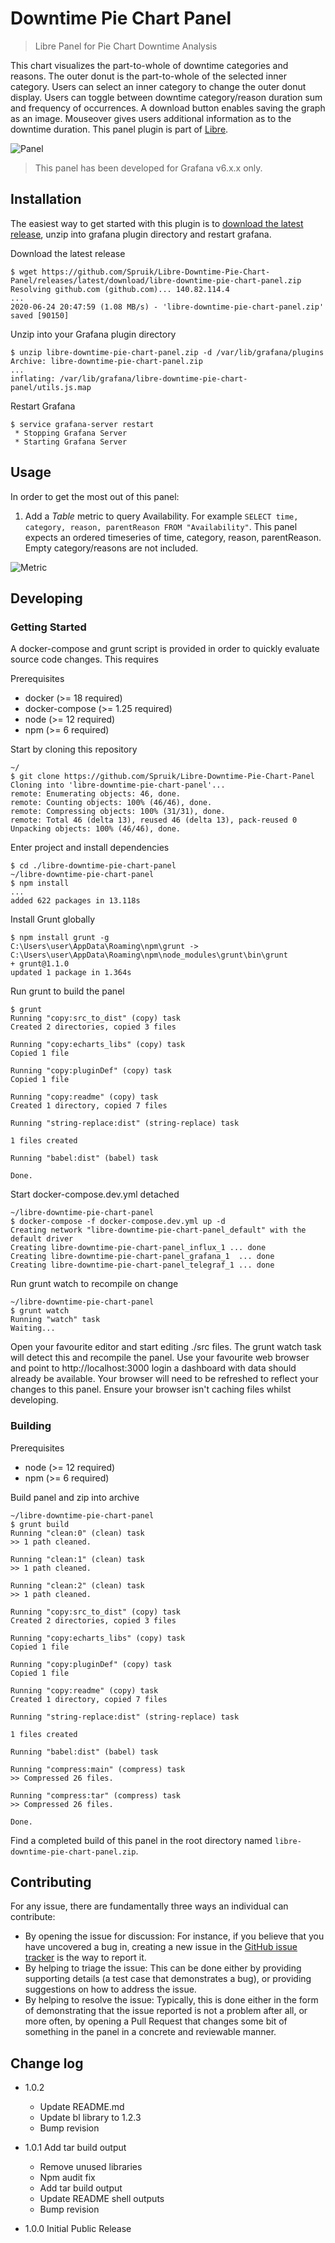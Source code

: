 # Downtime Pie Chart Panel

> Libre Panel for Pie Chart Downtime Analysis

This chart visualizes the part-to-whole of downtime categories and reasons. The outer donut is the part-to-whole of the selected inner category. Users can select an inner category to change the outer donut display. Users can toggle between downtime category/reason duration sum and frequency of occurrences. A download button enables saving the graph as an image. Mouseover gives users additional information as to the downtime duration. This panel plugin is part of [Libre](https://github.com/Spruik/Libre).

![Panel](docs/libre-downtime-pie-chart-panel.gif)

> This panel has been developed for Grafana v6.x.x only.

## Installation

The easiest way to get started with this plugin is to [download the latest release](https://github.com/Spruik/Libre-Downtime-Pie-Chart-Panel/releases/latest/download/libre-downtime-pie-chart-panel.zip), unzip into grafana plugin directory and restart grafana.

Download the latest release

```shell
$ wget https://github.com/Spruik/Libre-Downtime-Pie-Chart-Panel/releases/latest/download/libre-downtime-pie-chart-panel.zip
Resolving github.com (github.com)... 140.82.114.4
...
2020-06-24 20:47:59 (1.08 MB/s) - 'libre-downtime-pie-chart-panel.zip' saved [90150]
```

Unzip into your Grafana plugin directory

```shell
$ unzip libre-downtime-pie-chart-panel.zip -d /var/lib/grafana/plugins
Archive: libre-downtime-pie-chart-panel.zip
...
inflating: /var/lib/grafana/libre-downtime-pie-chart-panel/utils.js.map
```

Restart Grafana

```shell
$ service grafana-server restart
 * Stopping Grafana Server
 * Starting Grafana Server
```

## Usage

In order to get the most out of this panel:

1. Add a *Table* metric to query Availability. For example `SELECT time, category, reason, parentReason FROM "Availability"`. This panel expects an ordered timeseries of time, category, reason, parentReason. Empty category/reasons are not included.

![Metric](docs/libre-downtime-pie-chart-panel-metrics.png)

## Developing

### Getting Started

A docker-compose and grunt script is provided in order to quickly evaluate source code changes. This requires

Prerequisites

- docker (>= 18 required)
- docker-compose (>= 1.25 required)
- node (>= 12 required)
- npm (>= 6 required)

Start by cloning this repository

```shell
~/
$ git clone https://github.com/Spruik/Libre-Downtime-Pie-Chart-Panel
Cloning into 'libre-downtime-pie-chart-panel'...
remote: Enumerating objects: 46, done.
remote: Counting objects: 100% (46/46), done.
remote: Compressing objects: 100% (31/31), done.
remote: Total 46 (delta 13), reused 46 (delta 13), pack-reused 0
Unpacking objects: 100% (46/46), done.
```

Enter project and install dependencies

```shell
$ cd ./libre-downtime-pie-chart-panel
~/libre-downtime-pie-chart-panel
$ npm install
...
added 622 packages in 13.118s
```

Install Grunt globally

```shell
$ npm install grunt -g
C:\Users\user\AppData\Roaming\npm\grunt -> C:\Users\user\AppData\Roaming\npm\node_modules\grunt\bin\grunt
+ grunt@1.1.0
updated 1 package in 1.364s
```

Run grunt to build the panel

```shell
$ grunt
Running "copy:src_to_dist" (copy) task
Created 2 directories, copied 3 files

Running "copy:echarts_libs" (copy) task
Copied 1 file

Running "copy:pluginDef" (copy) task
Copied 1 file

Running "copy:readme" (copy) task
Created 1 directory, copied 7 files

Running "string-replace:dist" (string-replace) task

1 files created

Running "babel:dist" (babel) task

Done.

```

Start docker-compose.dev.yml detached

```shell
~/libre-downtime-pie-chart-panel
$ docker-compose -f docker-compose.dev.yml up -d
Creating network "libre-downtime-pie-chart-panel_default" with the default driver
Creating libre-downtime-pie-chart-panel_influx_1 ... done
Creating libre-downtime-pie-chart-panel_grafana_1  ... done
Creating libre-downtime-pie-chart-panel_telegraf_1 ... done
```

Run grunt watch to recompile on change

```shell
~/libre-downtime-pie-chart-panel
$ grunt watch
Running "watch" task
Waiting...
```

Open your favourite editor and start editing ./src files. The grunt watch task will detect this and recompile the panel. Use your favourite web browser and point to http://localhost:3000 login a dashboard with data should already be available. Your browser will need to be refreshed to reflect your changes to this panel. Ensure your browser isn't caching files whilst developing.

### Building

Prerequisites

- node (>= 12 required)
- npm (>= 6 required)

Build panel and zip into archive

```shell
~/libre-downtime-pie-chart-panel
$ grunt build
Running "clean:0" (clean) task
>> 1 path cleaned.

Running "clean:1" (clean) task
>> 1 path cleaned.

Running "clean:2" (clean) task
>> 1 path cleaned.

Running "copy:src_to_dist" (copy) task
Created 2 directories, copied 3 files

Running "copy:echarts_libs" (copy) task
Copied 1 file

Running "copy:pluginDef" (copy) task
Copied 1 file

Running "copy:readme" (copy) task
Created 1 directory, copied 7 files

Running "string-replace:dist" (string-replace) task

1 files created

Running "babel:dist" (babel) task

Running "compress:main" (compress) task
>> Compressed 26 files.

Running "compress:tar" (compress) task
>> Compressed 26 files.

Done.

```

Find a completed build of this panel in the root directory named `libre-downtime-pie-chart-panel.zip`.

## Contributing

For any issue, there are fundamentally three ways an individual can contribute:

- By opening the issue for discussion: For instance, if you believe that you have uncovered a bug in, creating a new issue in the [GitHub issue tracker](https://github.com/Spruik/Libre-Downtime-Pie-Chart-Panel/issues) is the way to report it.
- By helping to triage the issue: This can be done either by providing supporting details (a test case that demonstrates a bug), or providing suggestions on how to address the issue.
- By helping to resolve the issue: Typically, this is done either in the form of demonstrating that the issue reported is not a problem after all, or more often, by opening a Pull Request that changes some bit of something in the panel in a concrete and reviewable manner.

## Change log

- 1.0.2
  - Update README.md
  - Update bl library to 1.2.3
  - Bump revision

- 1.0.1 Add tar build output
  - Remove unused libraries
  - Npm audit fix
  - Add tar build output
  - Update README shell outputs
  - Bump revision

- 1.0.0 Initial Public Release
